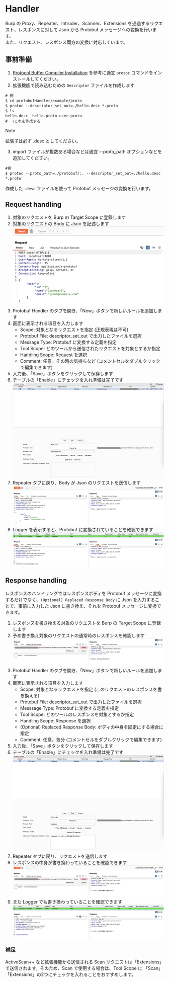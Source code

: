 # Handler

Burp の Proxy、Repeater、Intruder、Scanner、Extensions を通過するリクエスト、レスポンスに対して Json から Protobuf メッセージへの変換を行います。  
また、リクエスト、レスポンス両方の変換に対応しています。

## 事前準備

1. [Protocol Buffer Compiler Installation](https://grpc.io/docs/protoc-installation/) を参考に適宜 `protoc` コマンドをインストールしてください。
1. 拡張機能で読み込むための `Descriptor` ファイルを作成します
```shell
# 例
$ cd protobufHandler/example/proto
$ protoc --descriptor_set_out=./hello.desc *.proto
$ ls
hello.desc  hello.proto user.proto
#  ↑これを作成する
```
> [!NOTE]
> 拡張子は必ず .desc としてください。

3. import ファイルが複数ある場合などは適宜 --proto_path オプションなどを追加してください。
```shell
#例
$ protoc --proto_path=./protobuf/:. --descriptor_set_out=./hello.desc *.proto
```

作成した `.desc` ファイルを使って Protobuf メッセージの変換を行います。

## Request handling

1. 対象のリクエストを Burp の Target Scope に登録します
1. 対象のリクエストの Body に Json を記述します
![](./image/request-handler-json.png)
1. Protobuf Handler のタブを開き、「New」ボタンで新しいルールを追加します
1. 画面に表示される項目を入力します
    - Scope: 対象となるリクエストを指定 (正規表現は不可)
    - Protobuf File: descriptor_set_out で出力したファイルを選択
    - Message Type: Protobuf に変換する定義を指定
    - Tool Scope: どのツールから送信されたリクエストを対象とするか指定
    - Handling Scope: Request を選択
    - Comment: 任意。その時の気持ちなど (コメントセルをダブルクリックで編集できます)
1. 入力後、「Save」ボタンをクリックして保存します
1. テーブルの「Enable」にチェックを入れ準備は完了です
![](./image/request-handler-rule.png)
1. Repeater タブに戻り、Body が Json のリクエストを送信します
![](./image/request-handler-send.png)
1. Logger を表示すると、Protobuf に変換されていることを確認できます
![](./image/request-handler-log.png)

## Response handling

レスポンスのハンドリングではレスポンスボディを Protobuf メッセージに変換するだけでなく、`(Optional) Replaced Response Body` に Json を入力することで、事前に入力した Json に書き換え、それを Protobuf メッセージに変換できます。

1. レスポンスを書き換える対象のリクエストを Burp の Target Scope に登録します
1. 予め書き換え対象のリクエストの通常時のレスポンスを確認します
![](./image/response-handler-raw.png)
1. Protobuf Handler のタブを開き、「New」ボタンで新しいルールを追加します
1. 画面に表示される項目を入力します
    - Scope: 対象となるリクエストを指定 (このリクエストのレスポンスを書き換える)
    - Protobuf File: descriptor_set_out で出力したファイルを選択
    - Messsage Type: Protobuf に変換する定義を指定
    - Tool Scope: どのツールのレスポンスを対象とするか指定
    - Handling Scope: Response を選択
    - (Optional) Replaced Response Body: ボディの中身を固定にする場合に指定
    - Comment: 任意。気分 (コメントセルをダブルクリックで編集できます)
1. 入力後、「Save」ボタンをクリックして保存します
1. テーブルの「Enable」にチェックを入れ準備は完了です
![](./image/response-handler-rule.png)
1. Repeater タブに戻り、リクエストを送信します
1. レスポンスの中身が書き換わっていることを確認できます
![](./image/response-handler-send.png)
1. また Logger でも書き換わっていることを確認できます
![](./image/response-handler-log.png)

### 補足

ActiveScan++ など拡張機能から送信される Scan リクエストは「Extensions」で送信されます。そのため、Scan で使用する場合は、Tool Scope に 「Scan」「Extensions」の2つにチェックを入れることをおすすめします。